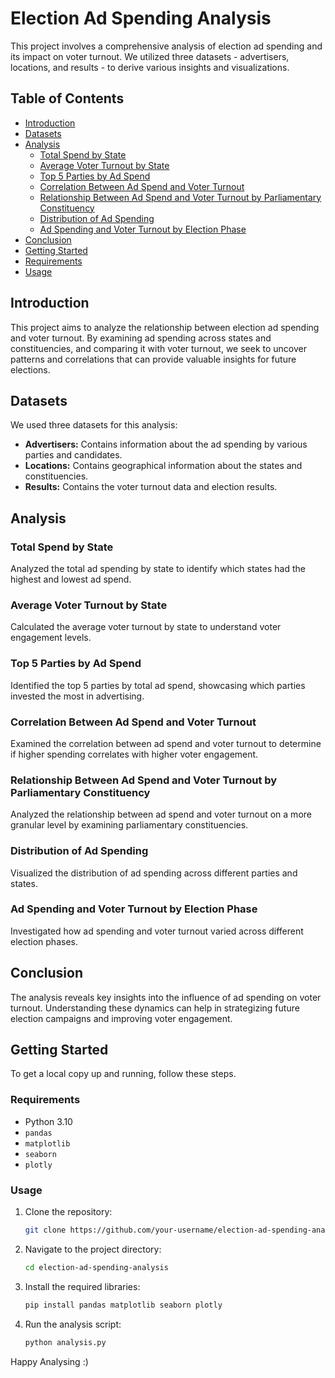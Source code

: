 # Election Ad Spending Analysis

This project involves a comprehensive analysis of election ad spending and its impact on voter turnout. We utilized three datasets - advertisers, locations, and results - to derive various insights and visualizations.

## Table of Contents
- [Introduction](#introduction)
- [Datasets](#datasets)
- [Analysis](#analysis)
  - [Total Spend by State](#total-spend-by-state)
  - [Average Voter Turnout by State](#average-voter-turnout-by-state)
  - [Top 5 Parties by Ad Spend](#top-5-parties-by-ad-spend)
  - [Correlation Between Ad Spend and Voter Turnout](#correlation-between-ad-spend-and-voter-turnout)
  - [Relationship Between Ad Spend and Voter Turnout by Parliamentary Constituency](#relationship-between-ad-spend-and-voter-turnout-by-parliamentary-constituency)
  - [Distribution of Ad Spending](#distribution-of-ad-spending)
  - [Ad Spending and Voter Turnout by Election Phase](#ad-spending-and-voter-turnout-by-election-phase)
- [Conclusion](#conclusion)
- [Getting Started](#getting-started)
- [Requirements](#requirements)
- [Usage](#usage)

## Introduction
This project aims to analyze the relationship between election ad spending and voter turnout. By examining ad spending across states and constituencies, and comparing it with voter turnout, we seek to uncover patterns and correlations that can provide valuable insights for future elections.

## Datasets
We used three datasets for this analysis:
- **Advertisers:** Contains information about the ad spending by various parties and candidates.
- **Locations:** Contains geographical information about the states and constituencies.
- **Results:** Contains the voter turnout data and election results.

## Analysis
### Total Spend by State
Analyzed the total ad spending by state to identify which states had the highest and lowest ad spend.

### Average Voter Turnout by State
Calculated the average voter turnout by state to understand voter engagement levels.

### Top 5 Parties by Ad Spend
Identified the top 5 parties by total ad spend, showcasing which parties invested the most in advertising.

### Correlation Between Ad Spend and Voter Turnout
Examined the correlation between ad spend and voter turnout to determine if higher spending correlates with higher voter engagement.

### Relationship Between Ad Spend and Voter Turnout by Parliamentary Constituency
Analyzed the relationship between ad spend and voter turnout on a more granular level by examining parliamentary constituencies.

### Distribution of Ad Spending
Visualized the distribution of ad spending across different parties and states.

### Ad Spending and Voter Turnout by Election Phase
Investigated how ad spending and voter turnout varied across different election phases.

## Conclusion
The analysis reveals key insights into the influence of ad spending on voter turnout. Understanding these dynamics can help in strategizing future election campaigns and improving voter engagement.

## Getting Started
To get a local copy up and running, follow these steps.

### Requirements
- Python 3.10
- `pandas`
- `matplotlib`
- `seaborn`
- `plotly`

### Usage
1. Clone the repository:
    ```sh
    git clone https://github.com/your-username/election-ad-spending-analysis.git
    ```
2. Navigate to the project directory:
    ```sh
    cd election-ad-spending-analysis
    ```
3. Install the required libraries:
    ```sh
    pip install pandas matplotlib seaborn plotly
    ```
4. Run the analysis script:
    ```sh
    python analysis.py
    ```
Happy Analysing :)
